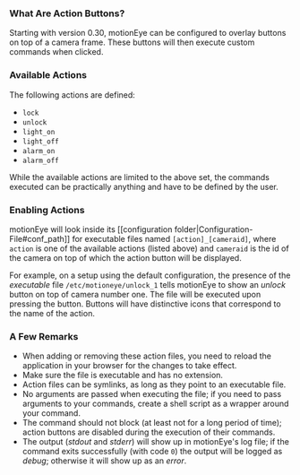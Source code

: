 ### What Are Action Buttons?

Starting with version 0.30, motionEye can be configured to overlay buttons on top of a camera frame. These buttons will then execute custom commands when clicked.

### Available Actions

The following actions are defined:

* `lock`
* `unlock`
* `light_on`
* `light_off`
* `alarm_on`
* `alarm_off`

While the available actions are limited to the above set, the commands executed can be practically anything and have to be defined by the user.

### Enabling Actions

motionEye will look inside its [[configuration folder|Configuration-File#conf_path]] for executable files named `[action]_[cameraid]`, where `action` is one of the available actions (listed above) and `cameraid` is the id of the camera on top of which the action button will be displayed.

For example, on a setup using the default configuration, the presence of the *executable* file `/etc/motioneye/unlock_1` tells motionEye to show an *unlock* button on top of camera number one. The file will be executed upon pressing the button. Buttons will have distinctive icons that correspond to the name of the action.

### A Few Remarks

* When adding or removing these action files, you need to reload the application in your browser for the changes to take effect.
* Make sure the file is executable and has no extension.
* Action files can be symlinks, as long as they point to an executable file.
* No arguments are passed when executing the file; if you need to pass arguments to your commands, create a shell script as a wrapper around your command.
* The command should not block (at least not for a long period of time); action buttons are disabled during the execution of their commands.
* The output (*stdout* and *stderr*) will show up in motionEye's log file; if the command exits successfully (with code `0`) the output will be logged as *debug*; otherwise it will show up as an *error*.
